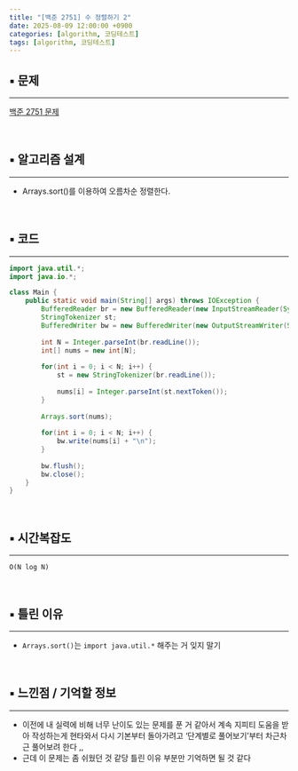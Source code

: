 ```yaml
---
title: "[백준 2751] 수 정렬하기 2"
date: 2025-08-09 12:00:00 +0900
categories: [algorithm, 코딩테스트]
tags: [algorithm, 코딩테스트]
---
```



## ▪︎  문제

---

[백준 2751 문제](https://www.acmicpc.net/problem/2751)

<br>

## ▪︎  알고리즘 설계

---

- Arrays.sort()를 이용하여 오름차순 정렬한다.

<br>

## ▪︎  코드

---

```java
import java.util.*;
import java.io.*;

class Main {
    public static void main(String[] args) throws IOException {
        BufferedReader br = new BufferedReader(new InputStreamReader(System.in));
        StringTokenizer st;
        BufferedWriter bw = new BufferedWriter(new OutputStreamWriter(System.out));
        
        int N = Integer.parseInt(br.readLine());
        int[] nums = new int[N];
        
        for(int i = 0; i < N; i++) {
            st = new StringTokenizer(br.readLine());
            
            nums[i] = Integer.parseInt(st.nextToken());
        }
        
        Arrays.sort(nums);
        
        for(int i = 0; i < N; i++) {
            bw.write(nums[i] + "\n");
        }
        
        bw.flush();
        bw.close();
    }
}
```

<br>

## ▪︎  시간복잡도

---

`O(N log N)`

<br>

## ▪︎  틀린 이유

---

- `Arrays.sort()`는 `import java.util.*` 해주는 거 잊지 말기

<br>

## ▪︎  느낀점 / 기억할 정보

---

- 이전에 내 실력에 비해 너무 난이도 있는 문제를 푼 거 같아서 계속 지피티 도움을 받아 작성하는게 현타와서 다시 기본부터 돌아가려고 ‘단계별로 풀어보기’부터 차근차근 풀어보려 한다 ,,
- 근데 이 문제는 좀 쉬웠던 것 같당 틀린 이유 부분만 기억하면 될 것 같다